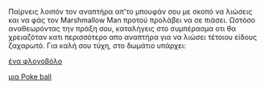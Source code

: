 Παίρνεις λοιπόν τον αναπτήρα απ'το μπουφάν σου με σκοπό να λιώσεις και να φάς 
τον Marshmallow Man προτού προλάβει να σε πιάσει. Ωστόσο αναθεωρόντας την πράξη 
σου, καταλήγεις στο συμπέρασμα οτι θα χρειαζόταν κατι περισσότερο απο αναπτήρα 
για να λιώσει τέτοιου είδους ζαχαρωτό. Για καλή σου τύχη, στο δωμάτιο υπάρχει: 

[ένα φλογοβόλο](flamethrower/flamethrower.md)

[μια Poke ball](poke-ball/poke-ball.md)
